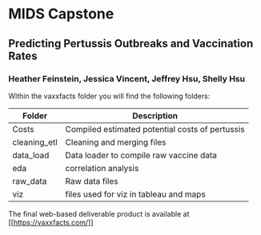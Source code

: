 # MIDS Capstone
## Predicting Pertussis Outbreaks and Vaccination Rates
### Heather Feinstein, Jessica Vincent, Jeffrey Hsu, Shelly Hsu

Within the vaxxfacts folder you will find the following folders:

| Folder       | Description                                         |
|--------------|-----------------------------------------------------|
| Costs        | Compiled estimated potential costs of pertussis     |
| cleaning_etl | Cleaning and merging files                          |
| data_load    | Data loader to compile raw vaccine data             |
| eda          | correlation analysis                                |
| raw_data     | Raw data files                                      |
| viz          | files used for viz in tableau and maps              |

The final web-based deliverable product is available at [[https://vaxxfacts.com/]]
